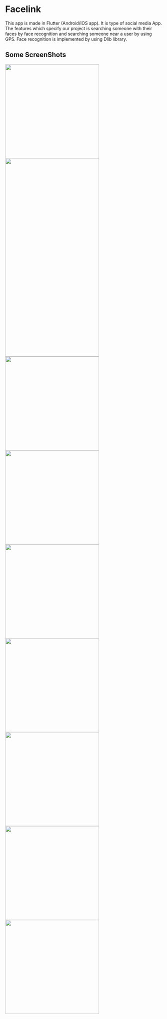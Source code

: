 # Facelink

This app is made in Flutter (Android/IOS app). It is type of social media App. The features which specify our project is searching someone with their faces by face recognition and searching someone near a user by using GPS. Face recognition is implemented by using Dlib library.

## Some ScreenShots
<img src="https://github.com/utsavgupta460/FaceLink/blob/master/FaceLink%20app%20ScreenShots/1.jpg" width="300"><img src="https://github.com/utsavgupta460/FaceLink/blob/master/FaceLink%20app%20ScreenShots/2.jpg" width="300" height="633"><img src="https://github.com/utsavgupta460/FaceLink/blob/master/FaceLink%20app%20ScreenShots/3.png" width="300" ><img src="https://github.com/utsavgupta460/FaceLink/blob/master/FaceLink%20app%20ScreenShots/4.jpg" width="300"><img src="https://github.com/utsavgupta460/FaceLink/blob/master/FaceLink%20app%20ScreenShots/5.jpg" width="300"><img src="https://github.com/utsavgupta460/FaceLink/blob/master/FaceLink%20app%20ScreenShots/6.jpg" width="300"><img src="https://github.com/utsavgupta460/FaceLink/blob/master/FaceLink%20app%20ScreenShots/7.jpg" width="300"><img src="https://github.com/utsavgupta460/FaceLink/blob/master/FaceLink%20app%20ScreenShots/8.jpg" width="300"><img src="https://github.com/utsavgupta460/FaceLink/blob/master/FaceLink%20app%20ScreenShots/9.jpg" width="300">



